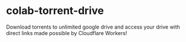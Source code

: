 # colab-torrent-drive
Download torrents to unlimited google drive and access your drive with direct links made possible by Cloudflare Workers!
